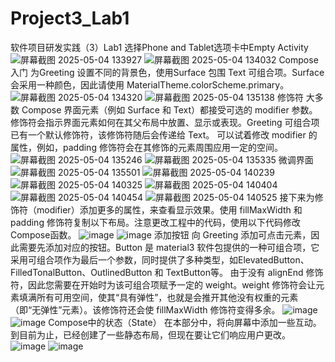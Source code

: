# Project3_Lab1
软件项目研发实践（3）Lab1
选择Phone and Tablet选项卡中Empty Activity
![屏幕截图 2025-05-04 133927](https://github.com/user-attachments/assets/a0b31d19-b05c-402b-aed0-ddd5c2302e75)
![屏幕截图 2025-05-04 134032](https://github.com/user-attachments/assets/976e18cc-6a9a-43d9-bbbe-87dc209aa912)
Compose 入门
为Greeting 设置不同的背景色，使用Surface 包围 Text 可组合项。Surface 会采用一种颜色，因此请使用 MaterialTheme.colorScheme.primary。
![屏幕截图 2025-05-04 134320](https://github.com/user-attachments/assets/db93ada5-5fad-4c0e-839c-87e8ca75c4ab)
![屏幕截图 2025-05-04 135138](https://github.com/user-attachments/assets/2d84d0b5-175a-4104-bbec-caa3ea08aa5e)
修饰符
大多数 Compose 界面元素（例如 Surface 和 Text）都接受可选的 modifier 参数。修饰符会指示界面元素如何在其父布局中放置、显示或表现。Greeting 可组合项已有一个默认修饰符，该修饰符随后会传递给 Text。
可以试着修改 modifier 的属性，例如，padding 修饰符会在其修饰的元素周围应用一定的空间。
![屏幕截图 2025-05-04 135246](https://github.com/user-attachments/assets/131a9440-4e3f-4fa9-b62f-5d48250a2a2b)
![屏幕截图 2025-05-04 135335](https://github.com/user-attachments/assets/71ccfe18-0591-49ee-b811-5be1cd50e622)
微调界面
![屏幕截图 2025-05-04 135501](https://github.com/user-attachments/assets/1492ac47-b425-4e34-83e2-3fa129b4b2ec)
![屏幕截图 2025-05-04 140239](https://github.com/user-attachments/assets/9ae60be7-a3fe-4d9b-b1a7-71b8de0bdee1)
![屏幕截图 2025-05-04 140325](https://github.com/user-attachments/assets/587a75b1-a506-4910-91c9-4be8a6b32079)
![屏幕截图 2025-05-04 140404](https://github.com/user-attachments/assets/3153bddd-4461-4d05-86ce-3fb6446eda05)
![屏幕截图 2025-05-04 140454](https://github.com/user-attachments/assets/5d5ed3fe-ce8e-4f4a-996e-63e8654ceb9a)
![屏幕截图 2025-05-04 140525](https://github.com/user-attachments/assets/f4536460-d514-4b8e-834b-9123c008a126)
接下来为修饰符（modifier）添加更多的属性，来查看显示效果。使用 fillMaxWidth 和 padding 修饰符复制以下布局。注意更改工程中的代码，使用以下代码修改Compose函数。
![image](https://github.com/user-attachments/assets/ef98e947-ffb4-4654-ac33-6424eb2033df)
![image](https://github.com/user-attachments/assets/a7c209ca-6b37-4bd0-b418-053776b667c3)
添加按钮
向 Greeting 添加可点击元素，因此需要先添加对应的按钮。Button 是 material3 软件包提供的一种可组合项，它采用可组合项作为最后一个参数，同时提供了多种类型，如ElevatedButton、FilledTonalButton、OutlinedButton 和 TextButton等。
由于没有 alignEnd 修饰符，因此您需要在开始时为该可组合项赋予一定的 weight。weight 修饰符会让元素填满所有可用空间，使其“具有弹性”，也就是会推开其他没有权重的元素（即“无弹性”元素）。该修饰符还会使 fillMaxWidth 修饰符变得多余。
![image](https://github.com/user-attachments/assets/6c5e4eda-1596-44b3-8b52-a8e4f12e1a64)
![image](https://github.com/user-attachments/assets/1d9a2787-06bc-415d-bcc4-5dc7a830a245)
Compose中的状态（State）
在本部分中，将向屏幕中添加一些互动。到目前为止，已经创建了一些静态布局，但现在要让它们响应用户更改。
![image](https://github.com/user-attachments/assets/ee0512bd-b469-46fe-806b-87cf20ebc771)
![image](https://github.com/user-attachments/assets/a2a10f15-0c85-4e84-b676-0a80858aa199)

